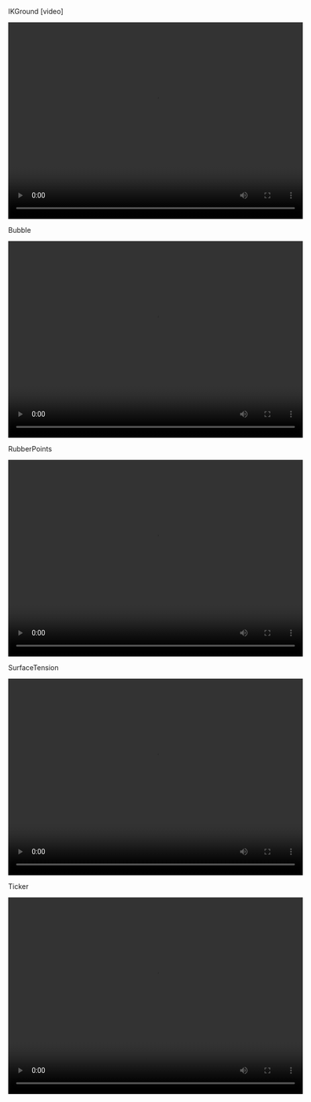 IKGround [video]

<p align="center">
<video width="600" height="400" controls>
  <source src="/videos/work/2004/IKGround.mp4" type="video/mp4">
</video>
</p>

Bubble

<p align="center">
<video width="600" height="400" controls>
  <source src="/videos/work/2004/BubbleVapor.mp4" type="video/mp4">
</video>
</p>

RubberPoints

<p align="center">
<video width="600" height="400" controls>
  <source src="/videos/work/2004/RubberPoints.mp4" type="video/mp4">
</video>
</p>

SurfaceTension

<p align="center">
<video width="600" height="400" controls>
  <source src="/videos/work/2004/SurfaceTension.mp4" type="video/mp4">
</video>
</p>

Ticker 

<p align="center">
<video width="600" height="400" controls>
  <source src="/videos/work/2004/Ticker.mp4" type="video/mp4">
</video>
</p>
